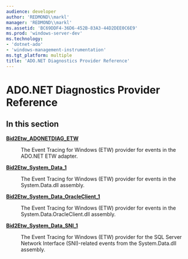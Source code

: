 ```yaml
---
audience: developer
author: 'REDMOND\\markl'
manager: 'REDMOND\\markl'
ms.assetid: 'BC69DDF4-36D6-452B-83A3-44D2DEE0C6E9'
ms.prod: 'windows-server-dev'
ms.technology:
- 'dotnet-ado'
- 'windows-management-instrumentation'
ms.tgt_platform: multiple
title: 'ADO.NET Diagnostics Provider Reference'
---
```


# ADO.NET Diagnostics Provider Reference

## In this section

<dl> <dt>

[**Bid2Etw\_ADONETDIAG\_ETW**](https://msdn.microsoft.com/library/dn781379)
</dt> <dd>

The Event Tracing for Windows (ETW) provider for events in the ADO.NET ETW adapter.

</dd> <dt>

[**Bid2Etw\_System\_Data\_1**](https://msdn.microsoft.com/library/dn781383)
</dt> <dd>

The Event Tracing for Windows (ETW) provider for events in the System.Data.dll assembly.

</dd> <dt>

[**Bid2Etw\_System\_Data\_OracleClient\_1**](https://msdn.microsoft.com/library/dn781387)
</dt> <dd>

The Event Tracing for Windows (ETW) provider for events in the System.Data.OracleClient.dll assembly.

</dd> <dt>

[**Bid2Etw\_System\_Data\_SNI\_1**](https://msdn.microsoft.com/library/dn781391)
</dt> <dd>

The Event Tracing for Windows (ETW) provider for the SQL Server Network Interface (SNI)-related events from the System.Data.dll assembly.

</dd> </dl>

 

 



